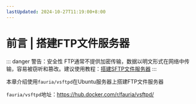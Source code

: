 ```yaml
---
lastUpdated: 2024-10-27T11:19:00+8:00
---
```


# 前言 | 搭建FTP文件服务器

::: danger 警告：安全性
FTP通常不提供加密传输，数据以明文形式在网络中传输，容易被窃听和篡改。建议使用教程：[搭建SFTP文件服务器](/SFTPServer/)
:::

本章介绍使用```fauria/vsftpd```在Ubuntu服务器上搭建FTP文件服务器

```fauria/vsftpd```地址：<https://hub.docker.com/r/fauria/vsftpd/>
